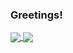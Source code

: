 ### Greetings! 

<a href="https://github.com/dashdeckers/">
  <img align="center" src="https://my-readme-stats.vercel.app/api/?username=dashdeckers&hide_rank=true&count_private=true&show_icons=true" />
</a>
<a href="https://github.com/dashdeckers/">
  <img align="center" src="https://my-readme-stats.vercel.app/api/top-langs/?username=dashdeckers&layout=compact&exclude_repo=AS_Labs&langs_count=7" />
</a>
